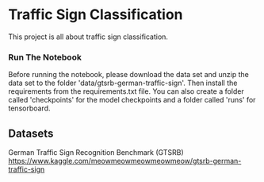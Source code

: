 # Traffic Sign Classification

This project is all about traffic sign classification.

### Run The Notebook
Before running the notebook, please download the data set and unzip the data set to the folder 'data/gtsrb-german-traffic-sign'. Then install the requirements from the requirements.txt file. You can also create a folder called 'checkpoints' for the model checkpoints and a folder called 'runs' for tensorboard.

## Datasets
German Traffic Sign Recognition Benchmark (GTSRB)  \
https://www.kaggle.com/meowmeowmeowmeowmeow/gtsrb-german-traffic-sign
